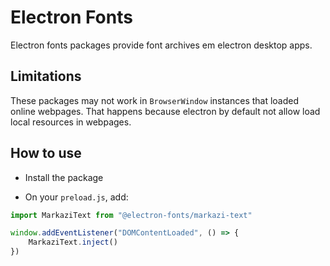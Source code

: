 # Electron Fonts

Electron fonts packages provide font archives em electron desktop apps.

## Limitations

These packages may not work in `BrowserWindow` instances that loaded online webpages. That happens because electron by default not allow load local resources in webpages.

## How to use

* Install the package

* On your `preload.js`, add:

```ts
import MarkaziText from "@electron-fonts/markazi-text"

window.addEventListener("DOMContentLoaded", () => {
    MarkaziText.inject()
})
```